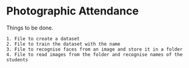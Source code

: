 # Photographic Attendance

Things to be done.

    1. File to create a dataset
    2. File to train the dataset with the name
    3. File to recognise faces from an image and store it in a folder
    4. File to read images from the folder and recognise names of the students
